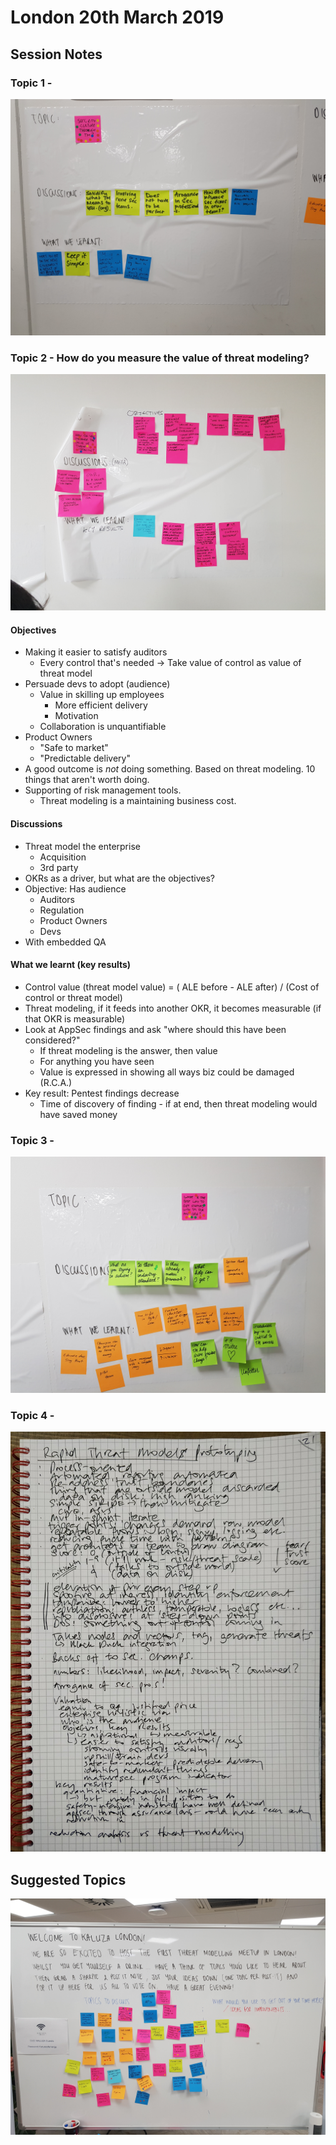 # London 20th March 2019

## Session Notes

### Topic 1 - 

![Topic 1](https://raw.githubusercontent.com/threatmodelingmeetup/outputs/master/london_20190320/20190320_210229.jpg)

### Topic 2 - How do you measure the value of threat modeling?

![Topic 2](https://raw.githubusercontent.com/threatmodelingmeetup/outputs/master/london_20190320/20190320_210326.jpg)

#### Objectives

* Making it easier to satisfy auditors
  * Every control that's needed -> Take value of control as value of threat model
* Persuade devs to adopt (audience)
  * Value in skilling up employees
    * More efficient delivery
    * Motivation
  * Collaboration is unquantifiable
* Product Owners
  * "Safe to market"
  * "Predictable delivery"
* A good outcome is *not* doing something. Based on threat modeling. 10 things that aren't worth doing.
* Supporting of risk management tools.
  * Threat modeling is a maintaining business cost.

#### Discussions

* Threat model the enterprise
  * Acquisition
  * 3rd party
* OKRs as a driver, but what are the objectives?
* Objective: Has audience
  * Auditors
  * Regulation
  * Product Owners
  * Devs
* With embedded QA

#### What we learnt (key results)

* Control value (threat model value) = ( ALE before - ALE after) / (Cost of control or threat model)
* Threat modeling, if it feeds into another OKR, it becomes measurable (if that OKR is measurable)
* Look at AppSec findings and ask "where should this have been considered?"
  * If threat modeling is the answer, then value
  * For anything you have seen
  * Value is expressed in showing all ways biz could be damaged (R.C.A.)
* Key result: Pentest findings decrease 
  * Time of discovery of finding - if at end, then threat modeling would have saved money

### Topic 3 -

![Topic 3](https://raw.githubusercontent.com/threatmodelingmeetup/outputs/master/london_20190320/20190320_210235.jpg)

### Topic 4 -

![Topic 4](https://raw.githubusercontent.com/threatmodelingmeetup/outputs/master/london_20190320/E-ru4zEI.jpg)

## Suggested Topics

![Suggested Topics](https://raw.githubusercontent.com/threatmodelingmeetup/outputs/master/london_20190320/20190320_211759.jpg)

